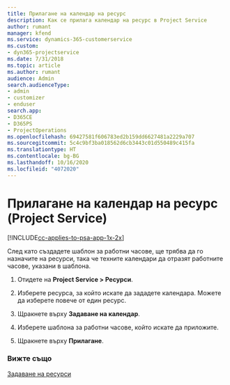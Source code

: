 ```yaml
---
title: Прилагане на календар на ресурс
description: Как се прилага календар на ресурс в Project Service
author: rumant
manager: kfend
ms.service: dynamics-365-customerservice
ms.custom:
- dyn365-projectservice
ms.date: 7/31/2018
ms.topic: article
ms.author: rumant
audience: Admin
search.audienceType:
- admin
- customizer
- enduser
search.app:
- D365CE
- D365PS
- ProjectOperations
ms.openlocfilehash: 69427581f606783ed2b159dd6627481a2229a707
ms.sourcegitcommit: 5c4c9bf3ba018562d6cb3443c01d550489c415fa
ms.translationtype: HT
ms.contentlocale: bg-BG
ms.lasthandoff: 10/16/2020
ms.locfileid: "4072020"
---
```

# <a name="apply-a-calendar-to-a-resource-project-service"></a>Прилагане на календар на ресурс (Project Service)

[!INCLUDE[cc-applies-to-psa-app-1x-2x](../includes/cc-applies-to-psa-app-1x-2x.md)]

След като създадете шаблон за работни часове, ще трябва да го назначите на ресурси, така че техните календари да отразят работните часове, указани в шаблона.  
  
1.  Отидете на **Project Service > Ресурси**.  
  
2.  Изберете ресурса, за който искате да зададете календара. Можете да изберете повече от един ресурс.  
  
3.  Щракнете върху **Задаване на календар**.  
  
4.  Изберете шаблона за работни часове, който искате да приложите.  
  
5.  Щракнете върху **Прилагане**.  
  
### <a name="see-also"></a>Вижте също  
 [Задаване на ресурси](../psa/set-up-resources.md)
